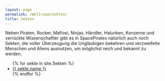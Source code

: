 ```yaml
---
layout: page
permalink: /Weltraum/Sekten/
title: Sekten
---
```




Neben Piraten, Rocker, Mafiosi, Ninjas, Händler, Halunken, Konzerne und verrückte Wissenschaftler gibt es in SpacePirates natürlich auch noch Sekten, die voller Überzeugung die Ungläubigen bekehren und verzweifelte Menschen und Aliens ausnutzen, um möglichst reich und bekannt zu werden.

<ul>
{% for sekte in site.Sekten %}
    <li><a href="{{ site.baseurl }}{{ sekte.permalink }}">{{ sekte.name }}</a></li>
{% endfor %}
</ul>
